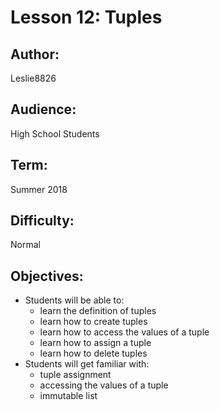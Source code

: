 # Lesson 12: Tuples

## Author: 
Leslie8826

## Audience: 
High School Students

## Term:
Summer 2018

## Difficulty: 
Normal

## Objectives: 
 - Students will be able to:
     * learn the definition of tuples
     * learn how to create tuples
     * learn how to access the values of a tuple
     * learn how to assign a tuple
     * learn how to delete tuples
 - Students will get familiar with:
     * tuple assignment 
     * accessing the values of a tuple
     * immutable list


